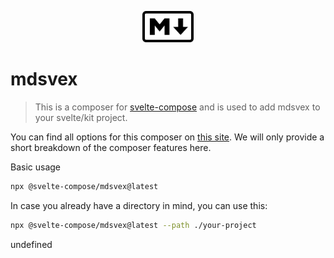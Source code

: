 
<p style="text-align: center;">
    <img src="./mdsvex.svg" height="50" />
</p>

# mdsvex

> This is a composer for [svelte-compose](https://svelte-compose.com) and is used to add mdsvex to your svelte/kit project.

You can find all options for this composer on [this site](https://svelte-compose.com/composer/mdsvex). We will only provide a short breakdown of the composer features here.

Basic usage
```sh
npx @svelte-compose/mdsvex@latest
```

In case you already have a directory in mind, you can use this:
```sh
npx @svelte-compose/mdsvex@latest --path ./your-project
```

undefined
